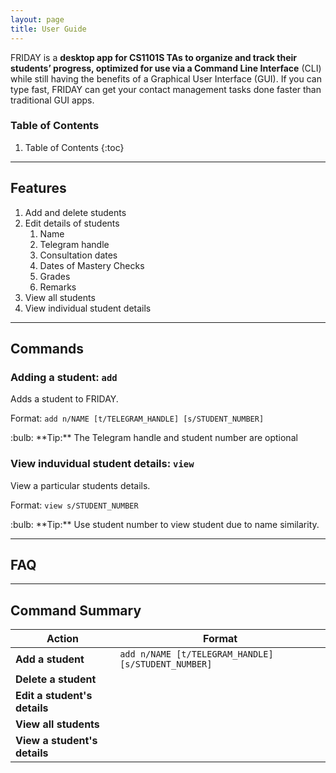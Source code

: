 ```yaml
---
layout: page
title: User Guide
---
```


FRIDAY is a **desktop app for CS1101S TAs to organize and track their students’ progress, optimized for use via a
Command Line Interface** (CLI) while still having the benefits of a Graphical User Interface (GUI). If you can type
fast, FRIDAY can get your contact management tasks done faster than traditional GUI apps.

### Table of Contents
1. Table of Contents
{:toc}

--------------------------------------------------------------------------------------------------------------------

## Features

1. Add and delete students
2. Edit details of students
   1. Name
   2. Telegram handle
   3. Consultation dates
   4. Dates of Mastery Checks
   5. Grades
   6. Remarks
3. View all students
4. View individual student details

--------------------------------------------------------------------------------------------------------------------

## Commands

[comment]: <> (<div markdown="block" class="alert alert-info">)

[comment]: <> (**:information_source: Notes about the command format:**<br>)

[comment]: <> (* Words in `UPPER_CASE` are the parameters to be supplied by the user.<br>)

[comment]: <> (  e.g. in `add n/NAME`, `NAME` is a parameter which can be used as `add n/John Doe`.)

[comment]: <> (* Items in square brackets are optional.<br>)

[comment]: <> (  e.g `n/NAME [t/TAG]` can be used as `n/John Doe t/friend` or as `n/John Doe`.)

[comment]: <> (* Items with `…`​ after them can be used multiple times including zero times.<br>)

[comment]: <> (  e.g. `[t/TAG]…​` can be used as ` ` &#40;i.e. 0 times&#41;, `t/friend`, `t/friend t/family` etc.)

[comment]: <> (* Parameters can be in any order.<br>)

[comment]: <> (  e.g. if the command specifies `n/NAME p/PHONE_NUMBER`, `p/PHONE_NUMBER n/NAME` is also acceptable.)

[comment]: <> (* If a parameter is expected only once in the command but you specified it multiple times, only the last occurrence of the parameter will be taken.<br>)

[comment]: <> (  e.g. if you specify `p/12341234 p/56785678`, only `p/56785678` will be taken.)

[comment]: <> (* Extraneous parameters for commands that do not take in parameters &#40;such as `help`, `list`, `exit` and `clear`&#41; will be ignored.<br>)

[comment]: <> (  e.g. if the command specifies `help 123`, it will be interpreted as `help`.)

[comment]: <> (</div>)

### Adding a student: `add`

Adds a student to FRIDAY.

Format: `add n/NAME [t/TELEGRAM_HANDLE] [s/STUDENT_NUMBER]`

<div markdown="span" class="alert alert-primary">:bulb: **Tip:**
The Telegram handle and student number are optional
</div>

### View induvidual student details: `view`

View a particular students details.

Format: `view s/STUDENT_NUMBER`

<div markdown="span" class="alert alert-primary">:bulb: **Tip:**
Use student number to view student due to name similarity.
</div>

--------------------------------------------------------------------------------------------------------------------

## FAQ

--------------------------------------------------------------------------------------------------------------------

## Command Summary

Action | Format
--------|------------------
**Add a student** | `add n/NAME [t/TELEGRAM_HANDLE] [s/STUDENT_NUMBER]`
**Delete a student** |
**Edit a student's details** |
**View all students** |
**View a student's details** |
